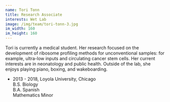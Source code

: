 ```yaml
---
name: Tori Tonn
title: Research Associate
interests: Wet Lab
image: /img/team/tori-tonn-3.jpg
im_width: 160
im_height: 160
---
```

Tori is currently a medical student. Her research focused on the development of ribosome profiling methods for unconventional samples: for example, ultra-low inputs and circulating cancer stem cells. Her current interests are in neonatology and public health. Outside of the lab, she enjoys playing piano, boxing, and wakeboarding.

* 2013 - 2018, Loyola University, Chicago   
B.S. Biology  
B.A. Spanish  
Mathematics Minor     

